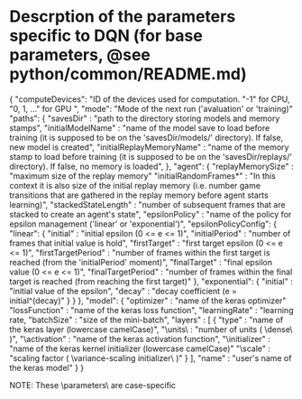 # Descrption of the parameters specific to DQN (for base parameters, @see python/common/README.md)
{
    "computeDevices": "ID of the devices used for computation. "-1" for CPU, "0, 1, ..." for GPU ",
    "mode": "Mode of the next run ('avaluation' or 'training)"
    "paths": {
        "savesDir" : "path to the directory storing models and memory stamps",
        "initialModelName" : "name of the model save to load before training (it is supposed to be
                              on the 'savesDir/models/' directory). If false, new model is created",
        "initialReplayMemoryName" : "name of the memory stamp to load before training (it is supposed to be
                              on the 'savesDir/replays/' directory). If false, no memory is loaded",
    },
    "agent": {
        "replayMemorySize" : "maximum size of the replay memory"
        "initialRandomFrames*" : "In this context it is also size of the initial replay memory (i.e. number
                                  game transitions that are gathered in the replay memory before agent starts
                                  learning)",
        "stackedStateLength" : "number of subsequent frames that are stacked to create an agent's state",
        "epsilonPolicy" : "name of the policy for epsilon management ('linear' or 'exponential')",
        "epsilonPolicyConfig": {
            "linear": {
                "initial" : "initial epsilon (0 <= e <= 1)",
                "initialPeriod" : "number of frames that initial value is hold",
                "firstTarget" : "first target epsilon (0 <= e <= 1)",
                "firstTargetPeriod" : "number of frames within the first target is reached (from the 'initialPeriod' moment)",
                "finalTarget" : "final epsilon value (0 <= e <= 1)",
                "finalTargetPeriod" : "number of frames within the final target is reached (from reaching the first target)"
            },
            "exponential": {
                "initial" : "initial value of the epsilon",
                "decay" : "decay coefficient (e = initial^(decay)"
            }
        }
    },
    "model": {
        "optimizer" : "name of the keras optimizer"
        "lossFunction" : "name of the keras loss function",
        "learningRate" : "learning rate,
        "batchSize" : "size of the mini-batch",
        "layers" : [
            {
                "type" : "name of the keras layer (lowercase camelCase)",
                "\units\ : "number of units ( \dense\ )",
                "\activation\" : "name of the keras activation function",
                "\initializer\" : "name of the keras kernel initializer (lowercase camelCase)"
                "\scale\" : "scaling factor ( \variance-scaling initializer\ )"
            }
        ],
        "name" : "user's name of the keras model"
    }
}

NOTE: These \parameters\ are case-specific